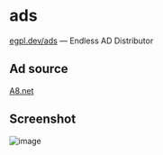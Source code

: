 # ads

[egpl.dev/ads](https://egpl.dev/ads) ― Endless AD Distributor

## Ad source

[A8.net](https://www.a8.net/)

## Screenshot

![image](https://user-images.githubusercontent.com/42153744/142879490-effb3712-876b-4548-899a-82de206d4406.png)
